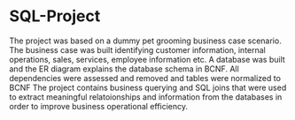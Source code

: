 # SQL-Project
The project was based on a dummy pet grooming business case scenario.
The business case was built identifying customer information, internal operations, sales, services, employee information etc.
A database was built and the ER diagram explains the database schema in BCNF.
All dependencies were assessed and removed and tables were normalized to BCNF
The project contains business querying and SQL joins that were used to extract meaningful relatoionships and information from the databases
in order to improve business operational efficiency.
